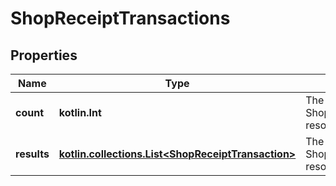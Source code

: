 
# ShopReceiptTransactions

## Properties
| Name | Type | Description | Notes |
| ------------ | ------------- | ------------- | ------------- |
| **count** | **kotlin.Int** | The number of ShopReceiptTransaction resources found. |  [optional] |
| **results** | [**kotlin.collections.List&lt;ShopReceiptTransaction&gt;**](ShopReceiptTransaction.md) | The ShopReceiptTransaction resources found. |  [optional] |



